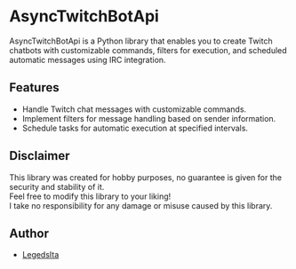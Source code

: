 # AsyncTwitchBotApi

AsyncTwitchBotApi is a Python library that enables you to create Twitch chatbots with customizable commands, filters for execution, and scheduled automatic messages using IRC integration.

## Features

- Handle Twitch chat messages with customizable commands.
- Implement filters for message handling based on sender information.
- Schedule tasks for automatic execution at specified intervals.

## Disclaimer
This library was created for hobby purposes, no guarantee is given for the security and stability of it.
<br>
Feel free to modify this library to your liking!
<br>
I take no responsibility for any damage or misuse caused by this library.

## Author
* [LegedsIta](https://github.com/LegendsIta)
